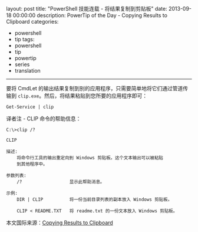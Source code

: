 ﻿layout: post
title: "PowerShell 技能连载 - 将结果复制到剪贴板"
date: 2013-09-18 00:00:00
description: PowerTip of the Day - Copying Results to Clipboard
categories:
- powershell
- tip
tags:
- powershell
- tip
- powertip
- series
- translation
---
要将 CmdLet 的输出结果复制到别的应用程序，只需要简单地将它们通过管道传输到 `clip.exe`。然后，将结果粘贴到您所要的应用程序即可：

	Get-Service | clip

<!--more-->
译者注 - CLIP 命令的帮助信息：

	C:\>clip /?
	
	CLIP
	
	描述:
	    将命令行工具的输出重定向到 Windows 剪贴板。这个文本输出可以被粘贴
	    到其他程序中。
	
	参数列表:
	    /?                  显示此帮助消息。
	
	示例:
	    DIR | CLIP          将一份当前目录列表的副本放入 Windows 剪贴板。
	
	    CLIP < README.TXT   将 readme.txt 的一份文本放入 Windows 剪贴板。

<!--more-->

本文国际来源：[Copying Results to Clipboard](http://community.idera.com/powershell/powertips/b/tips/posts/copying-results-to-clipboard)
